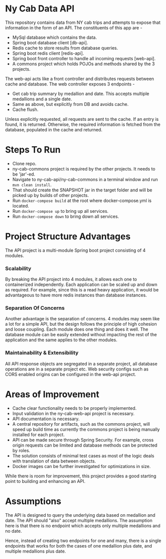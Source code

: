 
# Ny Cab Data API

This repository contains data from NY cab trips and attempts to expose that information in the form of an API. The constituents of this app are - 

- MySql database which contains the data.
- Spring boot database client [db-api].
- Redis cache to store results from database queries.
- Spring boot redis client [redis-api].
- Spring boot front controller to handle all incoming requests [web-api].
- A commons project which holds POJOs and methods shared by the 3 projects.

The web-api acts like a front controller and distributes requests between cache and database. The web controller exposes 3 endpoints - 

- Get cab trip summary by medallion and date. This accepts multiple medallions and a single date.
- Same as above, but explicitly from DB and avoids cache.
- Cache flush.

Unless explicitly requested, all requests are sent to the cache. If an entry is found, it is returned. Otherwise, the required information is fetched from the database, populated in the cache and returned.

# Steps To Run
- Clone repo.
- ny-cab-commons project is required by the other projects. It needs to be 'jar'-ed.
- Navigate to ny-cab-api/ny-cab-commons in a terminal window and run ```mvn clean install```.
- That should create the SNAPSHOT jar in the target folder and will be picked up by builds of other projects.
- Run ```docker-compose build``` at the root where docker-compose.yml is located.
- Run ```docker-compose up``` to bring up all services.
- Run ```docker-compose down``` to bring down all services.

# Project Structure Advantages
The API project is a multi-module Spring boot project consisting of 4 modules.

### Scalability
By breaking the API project into 4 modules, it allows each one to containerized independently. Each application can be scaled up and down as required. For example, since this is a read heavy application, it would be advantageous to have more redis instances than database instances. 

### Separation Of Concerns
Another advantage is the separation of concerns. 4 modules may seem like a lot for a simple API, but the design follows the principle of high cohesion and loose coupling. Each module does one thing and does it well. The database module can be easily extended without impacting the rest of the application and the same applies to the other modules.

### Maintainability & Extensibility
All API response objects are segregated in a separate project, all database operations are in a separate project etc. Web security configs such as CORS enabled origins can be configured in the web-api project.

# Areas of Improvement
- Cache clear functionality needs to be properly implemented.
- Input validation in the ny-cab-web-api project is necessary.
- API documentation is necessary.
- A central repository for artifacts, such as the commons project, will speed up build time as currently the commons project is being manually installed for each project.
- API can be made secure through Spring Security. For example, cross origin requests can be limited and database methods can be protected by roles.
- The solution consists of minimal test cases as most of the logic deals with translation of data between objects.
- Docker images can be further investigated for optimizations in size.

While there is room for improvement, this project provides a good starting point to building and enhancing an API.

# Assumptions
The API is designed to query the underlying data based on medallion and date. The API should "also" accept multiple medallions. The assumption here is that there is no endpoint which accepts only multiple medallions and no date. 

Hence, instead of creating two endpoints for one and many, there is a single endpoints that works for both the cases of one medallion plus date, and multiple medallions plus date.